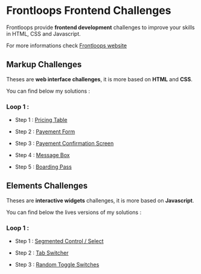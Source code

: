 # Frontloops Frontend Challenges

Frontloops provide **frontend development** challenges to improve your skills in HTML, CSS and Javascript.

For more informations check [Frontloops website](https://frontloops.io/)

## Markup Challenges

Theses are **web interface challenges**, it is more based on **HTML** and **CSS**.

You can find below my solutions :

### Loop 1 :

- Step 1 : [Pricing Table](https://github.com/zathio/frontloops-challenges/tree/master/markup-challenges/loop1-step1)

- Step 2 : [Payement Form](https://github.com/zathio/frontloops-challenges/tree/master/markup-challenges/loop1-step2)

- Step 3 : [Payement Confirmation Screen](https://github.com/zathio/frontloops-challenges/tree/master/markup-challenges/loop1-step3)

- Step 4 : [Message Box](https://github.com/zathio/frontloops-challenges/tree/master/markup-challenges/loop1-step4)

- Step 5 : [Boarding Pass](https://zathio.github.io/frontloops-challenges/markup-challenges/loop1-step5/)

## Elements Challenges

Theses are **interactive widgets** challenges, it is more based on **Javascript**.

You can find below the lives versions of my solutions :

### Loop 1 :

- Step 1 : [Segmented Control / Select](https://github.com/zathio/frontloops-challenges/tree/master/elements-challenges/loop1-step1)

- Step 2 : [Tab Switcher](https://github.com/zathio/frontloops-challenges/tree/master/elements-challenges/loop1-step2)

- Step 3 : [Random Toggle Switches](https://github.com/zathio/frontloops-challenges/tree/master/elements-challenges/loop1-step3)